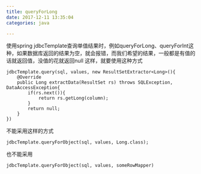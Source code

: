 ```yaml
---
title: queryForLong
date: 2017-12-11 13:35:04
categories: java

---
```


使用spring jdbcTemplate查询单值结果时，例如queryForLong、queryForInt这种，如果数据库返回的结果为空，就会报错，而我们希望的结果，一般都是有值的话就返回值，没值的花就返回null
这样，就要使用这种方式

```
jdbcTemplate.query(sql, values, new ResultSetExtractor<Long>(){
    @Override
    public Long extractData(ResultSet rs) throws SQLException, DataAccessException{
        if(rs.next()){
            return rs.getLong(column);
        }
        return null;
    }
})
```

不能采用这样的方式

```
jdbcTemplate.queryForObject(sql, values, Long.class);
```

也不能采用


```
jdbcTemplate.queryForObject(sql, values, someRowMapper)
```

